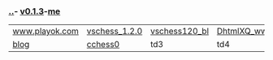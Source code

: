 
### [..](..)- [v0.1.3](https://github.com/littleflute/cchess/edit/master/ref/readme.md)-[me](https://littleflute.github.io/cchess/ref/)  
<table>
  <tr>
    <td><a href="www.playok.com">www.playok.com</a></td>
    <td><a href="vschess_1.2.0">vschess_1.2.0</a></td>
    <td><a href="http://www.beautifullover.org/php/vschess120/demo.html">vschess120_bl</a></td>
    <td><a href="DhtmlXQ_www_dpxq_com">DhtmlXQ_www_dpxq_com</a></td> 
    <td><a href="pu">pu</a></td> 
  </tr>
  <tr>
    <td><a href="https://littleflute.github.io/blog">blog</a></td>
    <td><a href="https://littleflute.github.io/cchess0">cchess0</a></td>
    <td>td3</td>
    <td>td4</td>
  </tr>
</table>
  
